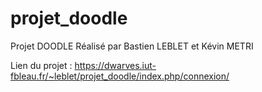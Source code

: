 # projet_doodle

Projet DOODLE Réalisé par Bastien LEBLET et Kévin METRI

Lien du projet : https://dwarves.iut-fbleau.fr/~leblet/projet_doodle/index.php/connexion/